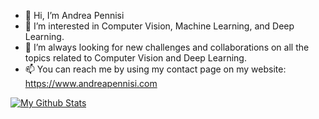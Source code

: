 - 👋 Hi, I’m Andrea Pennisi
- 👀 I’m interested in Computer Vision, Machine Learning, and Deep Learning.
- 💞️ I’m always looking for new challenges and collaborations on all the topics related to Computer Vision and Deep Learning.
- 📫 You can reach me by using my contact page on my website: https://www.andreapennisi.com

[![My Github Stats](https://github-readme-stats.vercel.app/api?username=apennisi&theme=radical&show_icons=true)](https://github.com/apennisi/)
<!---
apennisi/apennisi is a ✨ special ✨ repository because its `README.md` (this file) appears on your GitHub profile.
You can click the Preview link to take a look at your changes.
--->
